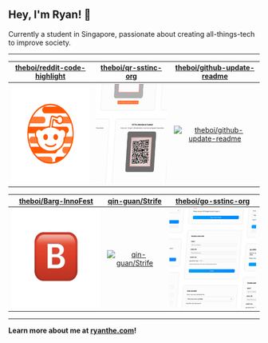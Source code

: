 ## Hey, I'm Ryan! 👋

Currently a student in Singapore, passionate about creating all-things-tech to improve society.

---

| [theboi/reddit-code-highlight](https://github.com/theboi/reddit-code-highlight) | [theboi/qr-sstinc-org](https://github.com/theboi/qr-sstinc-org) | [theboi/github-update-readme](https://github.com/theboi/github-update-readme) |
| :-: | :-: | :-: |
| <a href="https://github.com/theboi/reddit-code-highlight"><img src="https://github.com/theboi/reddit-code-highlight/raw/master/DISPLAY.jpg" alt="theboi/reddit-code-highlight" title="theboi/reddit-code-highlight" width="200" height="200"></a> | <a href="https://github.com/theboi/qr-sstinc-org"><img src="https://github.com/theboi/qr-sstinc-org/raw/master/DISPLAY.jpg" alt="theboi/qr-sstinc-org" title="theboi/qr-sstinc-org" width="200" height="200"></a> | <a href="https://github.com/theboi/github-update-readme"><img src="https://github.com/theboi/github-update-readme/raw/master/DISPLAY.jpg" alt="theboi/github-update-readme" title="theboi/github-update-readme" width="200" height="200"></a> |

| [theboi/Barg-InnoFest](https://github.com/theboi/Barg-InnoFest) | [qin-guan/Strife](https://github.com/qin-guan/Strife) | [theboi/go-sstinc-org](https://github.com/theboi/go-sstinc-org) |
| :-: | :-: | :-: |
| <a href="https://github.com/theboi/Barg-InnoFest"><img src="https://github.com/theboi/Barg-InnoFest/raw/master/DISPLAY.jpg" alt="theboi/Barg-InnoFest" title="theboi/Barg-InnoFest" width="200" height="200"></a> | <a href="https://github.com/qin-guan/Strife"><img src="https://github.com/theboi/theboi/raw/master/DISPLAY.jpg" alt="qin-guan/Strife" title="qin-guan/Strife" width="200" height="200"></a> | <a href="https://github.com/theboi/go-sstinc-org"><img src="https://github.com/theboi/go-sstinc-org/raw/master/DISPLAY.jpg" alt="theboi/go-sstinc-org" title="theboi/go-sstinc-org" width="200" height="200"></a> |



---

**Learn more about me at [ryanthe.com](https://www.ryanthe.com)!**